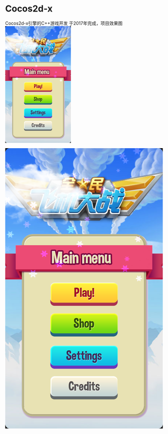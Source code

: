 # Cocos2d-x
Cocos2d-x引擎的C++游戏开发
于2017年完成，项目效果图
<img src="https://github.com/IamaC11/Cocos2d-x-C-/blob/main/show/Screenshot_2017-08-24-00-44-37-419_com.plane.png" width="210px">

![image](https://github.com/IamaC11/Cocos2d-x-C-/blob/main/show/Screenshot_2017-08-24-00-44-37-419_com.plane.png) 
